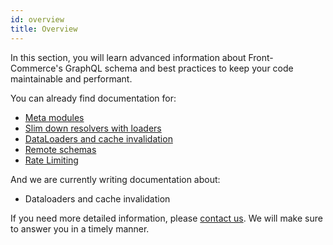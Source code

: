 ```yaml
---
id: overview
title: Overview
---
```


In this section, you will learn advanced information about Front-Commerce's GraphQL schema and best practices to keep your code maintainable and performant.

You can already find documentation for:

* [Meta modules](./meta-modules.html)
* [Slim down resolvers with loaders](./slim-down-resolvers-with-loaders.html)
* [DataLoaders and cache invalidation](./dataloaders-and-cache-invalidation.html)
* [Remote schemas](./remote-schemas.html)
* [Rate Limiting](./rate-limiting.html)

And we are currently writing documentation about:

* Dataloaders and cache invalidation <!-- TODO link to github issue -->

If you need more detailed information, please [contact us](mailto:contact@front-commerce.com). We will make sure to answer you in a timely manner.
